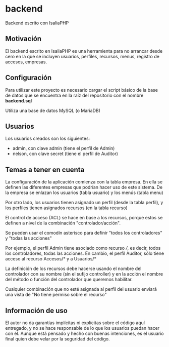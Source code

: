 # backend
Backend escrito con IsaliaPHP

## Motivación
El backend escrito en IsaliaPHP es una herramienta para no arrancar desde cero en la que se incluyen usuarios, perfiles, recursos, menus, registro de accesos, empresas.

## Configuración
Para utilizar este proyecto es necesario cargar el script básico de la base de datos que se encuentra en la raíz del repositorio con el nombre **backend.sql**

Utiliza una base de datos MySQL (o MariaDB)

## Usuarios
Los usuarios creados son los siguientes:
- admin, con clave admin (tiene el perfil de Admin)
- nelson, con clave secret (tiene el perfil de Auditor)

## Temas a tener en cuenta
La configuración de la aplicación comienza con la tabla empresa. En ella se definen las diferentes empresas que podrían hacer uso de este sistema. De la empresa se enlazan los usuarios (tabla usuario) y los menús (tabla menu)

Por otro lado, los usuarios tienen asignado un perfil (desde la tabla perfil), y los perfiles tienen asignados recursos (en la tabla recurso)

El control de acceso (ACL) se hace en base a los recursos, porque estos se definen a nivel de la combinación "controlador/acción".

Se pueden usar el comodín asterisco para definir "todos los controladores" y "todas las acciones"

Por ejemplo, el perfil Admin tiene asociado como recurso */*, es decir, todos los controladores, todas las acciones.
En cambio, el perfil Auditor, sólo tiene acceso al recurso Accesos/* y a Usuarios/*

La definición de los recursos debe hacerse usando el nombre del controlador con su nombre (sin el sufijo controller) y en la acción el nombre del método o función del controlador que queremos habilitar.

Cualquier combinación que no esté asignada al perfil del usuario enviará una vista de "No tiene permiso sobre el recurso"

## Información de uso
El autor no da garantías implícitas ni explícitas sobre el código aquí entregado, y no se hace responsable de lo que los usuarios puedan hacer con él. Aunque está pensado y hecho con buenas intenciones, es el usuario final quien debe velar por la seguridad del código.
